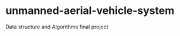 unmanned-aerial-vehicle-system
==============================

Data structure and Algorithms final project

